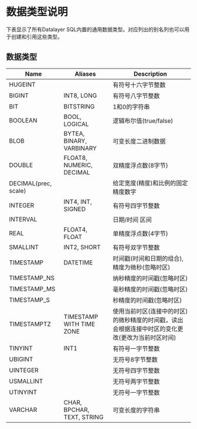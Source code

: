 # 数据类型说明
下表显示了所有Datalayer SQL内置的通用数据类型。对应列出的别名列也可以用于创建和引用这些类型。

## 数据类型
|  Name         | Aliases                                                          | Description                                                          |
|  -------------|--------------------------------------------------------------------- |--------------------------------------------------------------------- |
| HUGEINT     |                                          |有符号十六字节整数|
| BIGINT     | INT8, LONG                                         |有符号八字节整数|
| BIT     | BITSTRING                                        |1和0的字符串|
| BOOLEAN     | BOOL, LOGICAL                                       |逻辑布尔值(true/false)|
| BLOB     | BYTEA, BINARY, VARBINARY                                        |可变长度二进制数据|
| DOUBLE     | FLOAT8, NUMERIC, DECIMAL                                        |双精度浮点数(8字节)|
| DECIMAL(prec, scale)     |                                        |给定宽度(精度)和比例的固定精度数字|
| INTEGER     | INT4, INT, SIGNED                                        |有符号四字节整数|
| INTERVAL     |                                         |日期/时间 区间|
| REAL     | FLOAT4, FLOAT                                        |单精度浮点数(4字节)|
| SMALLINT     | INT2, SHORT                                        |有符号双字节整数|
| TIMESTAMP     | DATETIME                                        |时间戳(时间和日期的组合),精度为微秒(忽略时区)|
| TIMESTAMP_NS     |                                         |纳秒精度的时间戳(忽略时区)|
| TIMESTAMP_MS     |                                         |毫秒精度的时间戳(忽略时区)|
| TIMESTAMP_S     |                                        |秒精度的时间戳(忽略时区)|
| TIMESTAMPTZ     | TIMESTAMP WITH TIME ZONE                                        |使用当前时区(连接中的时区)的微秒精度的时间戳，读出会根据连接中时区的变化更改(更改为当前时区时间)|
| TINYINT     | INT1                                       |有符号一字节整数|
| UBIGINT     |                                        |无符号8字节整数|
| UINTEGER     |                                        |无符号四字节整数|
| USMALLINT     |                                         |无符号两字节整数|
| UTINYINT     |                                        |无符号一字节整数|
| VARCHAR     | CHAR, BPCHAR, TEXT, STRING                                        |可变长度的字符串|

		
		
		